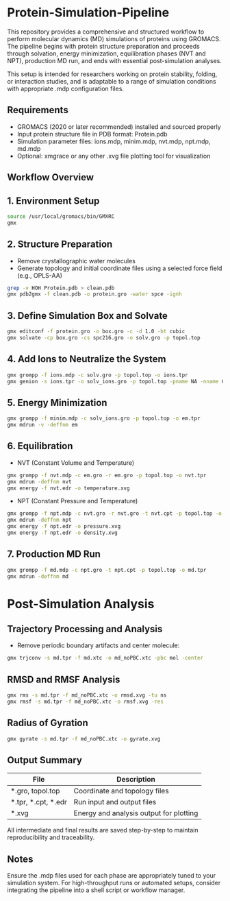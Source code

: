 # Protein-Simulation-Pipeline
This repository provides a comprehensive and structured workflow to perform molecular dynamics (MD) simulations of proteins using GROMACS. The pipeline begins with protein structure preparation and proceeds through solvation, energy minimization, equilibration phases (NVT and NPT), production MD run, and ends with essential post-simulation analyses.

This setup is intended for researchers working on protein stability, folding, or interaction studies, and is adaptable to a range of simulation conditions with appropriate .mdp configuration files.

## Requirements
- GROMACS (2020 or later recommended) installed and sourced properly
- Input protein structure file in PDB format: Protein.pdb
- Simulation parameter files: ions.mdp, minim.mdp, nvt.mdp, npt.mdp, md.mdp
- Optional: xmgrace or any other .xvg file plotting tool for visualization


## Workflow Overview
## 1. Environment Setup
```sh
source /usr/local/gromacs/bin/GMXRC
gmx
```

## 2. Structure Preparation
- Remove crystallographic water molecules
- Generate topology and initial coordinate files using a selected force field (e.g., OPLS-AA)
```sh
grep -v HOH Protein.pdb > clean.pdb
gmx pdb2gmx -f clean.pdb -o protein.gro -water spce -ignh
```

## 3. Define Simulation Box and Solvate
```sh
gmx editconf -f protein.gro -o box.gro -c -d 1.0 -bt cubic
gmx solvate -cp box.gro -cs spc216.gro -o solv.gro -p topol.top
```

## 4. Add Ions to Neutralize the System
```sh
gmx grompp -f ions.mdp -c solv.gro -p topol.top -o ions.tpr
gmx genion -s ions.tpr -o solv_ions.gro -p topol.top -pname NA -nname CL -neutral
```

## 5. Energy Minimization
```sh
gmx grompp -f minim.mdp -c solv_ions.gro -p topol.top -o em.tpr
gmx mdrun -v -deffnm em
```

## 6. Equilibration
- NVT (Constant Volume and Temperature)
```sh
gmx grompp -f nvt.mdp -c em.gro -r em.gro -p topol.top -o nvt.tpr
gmx mdrun -deffnm nvt
gmx energy -f nvt.edr -o temperature.xvg
```

- NPT (Constant Pressure and Temperature)
```sh
gmx grompp -f npt.mdp -c nvt.gro -r nvt.gro -t nvt.cpt -p topol.top -o npt.tpr
gmx mdrun -deffnm npt
gmx energy -f npt.edr -o pressure.xvg
gmx energy -f npt.edr -o density.xvg
```

## 7. Production MD Run
```sh
gmx grompp -f md.mdp -c npt.gro -t npt.cpt -p topol.top -o md.tpr
gmx mdrun -deffnm md
```

# Post-Simulation Analysis
## Trajectory Processing and Analysis
- Remove periodic boundary artifacts and center molecule:
```sh
gmx trjconv -s md.tpr -f md.xtc -o md_noPBC.xtc -pbc mol -center
```

## RMSD and RMSF Analysis
```sh
gmx rms -s md.tpr -f md_noPBC.xtc -o rmsd.xvg -tu ns
gmx rmsf -s md.tpr -f md_noPBC.xtc -o rmsf.xvg -res
```

## Radius of Gyration
```sh
gmx gyrate -s md.tpr -f md_noPBC.xtc -o gyrate.xvg
```

## Output Summary
| File  | Description
|----------|----------|
| *.gro, topol.top  | Coordinate and topology files   |
| *.tpr, *.cpt, *.edr  | Run input and output files   |
| *.xvg  | Energy and analysis output for plotting   |
All intermediate and final results are saved step-by-step to maintain reproducibility and traceability.


## Notes
Ensure the .mdp files used for each phase are appropriately tuned to your simulation system.
For high-throughput runs or automated setups, consider integrating the pipeline into a shell script or workflow manager.

